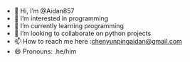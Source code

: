 - 👋 Hi, I’m @Aidan857
- 👀 I’m interested in programming
- 🌱 I’m currently learning programming
- 💞️ I’m looking to collaborate on python projects
- 📫 How to reach me here :chenyunpingaidan@gmail.com
- 😄 Pronouns: .he/him

<!---
Aidan857/Aidan857 is a ✨ special ✨ repository because its `README.md` (this file) appears on your GitHub profile.
You can click the Preview link to take a look at your changes.
--->
